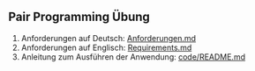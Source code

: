 ## Pair Programming Übung

1. Anforderungen auf Deutsch: [Anforderungen.md](Anforderungen)
2. Anforderungen auf Englisch: [Requirements.md](Requirements)
3. Anleitung zum Ausführen der Anwendung: [code/README.md](code/README.md) 